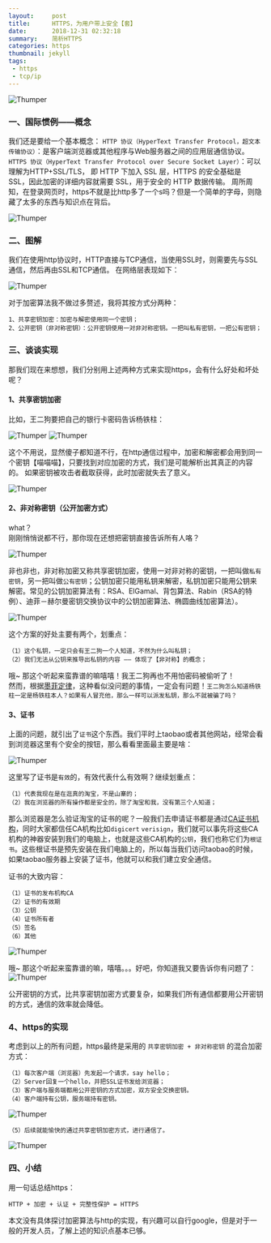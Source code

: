 ```yaml
---
layout:     post
title:      HTTPS，为用户带上安全【套】
date:       2018-12-31 02:32:18
summary:    简析HTTPS
categories: https
thumbnail: jekyll
tags:
 - https
 - tcp/ip
---
```


![Thumper](http://ww1.sinaimg.cn/large/afce444dgy1fzr0mgbisvj20wl0d7q6e.jpg)


### 一、国际惯例——概念

我们还是要给一个基本概念：
`HTTP 协议（HyperText Transfer Protocol，超文本传输协议）`：是客户端浏览器或其他程序与Web服务器之间的应用层通信协议。  
`HTTPS 协议（HyperText Transfer Protocol over Secure Socket Layer）`：可以理解为HTTP+SSL/TLS， 即 HTTP 下加入 SSL 层，HTTPS 的安全基础是 SSL，因此加密的详细内容就需要 SSL，用于安全的 HTTP 数据传输。
周所周知，在登录网页时，https不就是比http多了一个s吗？但是一个简单的字母，则隐藏了太多的东西与知识点在背后。


![Thumper](https://wildtanzaniasafari.com/wp-content/uploads/2018/12/HTTPS.png)

### 二、图解

我们在使用http协议时，HTTP直接与TCP通信，当使用SSL时，则需要先与SSL通信，然后再由SSL和TCP通信。 在网络层表现如下：

![Thumper](http://ww1.sinaimg.cn/large/afce444dgy1fzqx9fnlpbj20c9068jrg.jpg)

对于加密算法我不做过多赘述，我将其按方式分两种：
```
1、共享密钥加密：加密与解密使用同一个密钥；
2、公开密钥（非对称密钥）：公开密钥使用一对非对称密钥。一把叫私有密钥，一把公有密钥； 
```

### 三、谈谈实现 

那我们现在来想想，我们分别用上述两种方式来实现https，会有什么好处和坏处呢？

#### 1、共享密钥加密

比如，王二狗要把自己的银行卡密码告诉杨铁柱：

![Thumper](http://ww1.sinaimg.cn/large/afce444dgy1fzqxpms2dvj20br0bi75m.jpg)
![Thumper](http://ww1.sinaimg.cn/large/afce444dgy1fzqxq1an8gj20ck09pq4h.jpg)


这个不用说，显然傻子都知道不行，在http通信过程中，加密和解密都会用到同一个密钥【喵喵喵】，只要找到对应加密的方式，我们是可能解析出其真正的内容的。
如果密钥被攻击者截取获得，此时加密就失去了意义。  

![Thumper](http://ww1.sinaimg.cn/large/afce444dgy1fzqxra7rrcj20bf0am0tx.jpg)

#### 2、非对称密钥（公开加密方式）

what？  
刚刚悄悄说都不行，那你现在还想把密钥直接告诉所有人咯？

![Thumper](http://ww1.sinaimg.cn/large/afce444dgy1fzqxukcxx2j20bv0b4gmo.jpg)
  
非也非也，非对称加密又称共享密钥加密，使用一对非对称的密钥，一把叫做`私有密钥`，另一把叫做`公有密钥`；公钥加密只能用私钥来解密，私钥加密只能用公钥来解密。常见的公钥加密算法有：RSA、ElGamal、背包算法、Rabin（RSA的特例）、迪菲－赫尔曼密钥交换协议中的公钥加密算法、椭圆曲线加密算法）。

![Thumper](http://ww1.sinaimg.cn/large/afce444dgy1fzqxy69tpcj20ci0bbad4.jpg)

这个方案的好处主要有两个，划重点：
```
（1）这个私钥，一定只会有王二狗一个人知道，不然为什么叫私钥；
（2）我们无法从公钥来推导出私钥的内容 —— 体现了【非对称】的概念；
```

哦~ 那这个听起来蛮靠谱的嘛嘻嘻！我王二狗再也不用怕密码被偷听了！  
然而，根据[墨菲定律][1]，这种看似没问题的事情，一定会有问题！`王二狗怎么知道杨铁柱一定是杨铁柱本人？如果有人冒充他，那么一样可以派发私钥，那么不就被骗了吗？`

#### 3、证书

上面的问题，就引出了`证书`这个东西。我们平时上taobao或者其他网站，经常会看到浏览器这里有个安全的按钮，那么看看里面最主要是啥：

![Thumper](http://ww1.sinaimg.cn/large/afce444dgy1fzqyl5ku02j20bj07rwem.jpg)

这里写了证书是`有效`的，有效代表什么有效啊？继续划重点：

```
（1）代表我现在是在逛真的淘宝，不是山寨的；
（2）我在浏览器的所有操作都是安全的，除了淘宝和我，没有第三个人知道；
```

那么浏览器是怎么验证淘宝的证书的呢？一般我们去申请证书都是通过[CA证书机构][2]，同时大家都信任CA机构比如`digicert` `verisign`，我们就可以事先将这些CA机构的神器安装到我们的电脑上，也就是这些CA机构的`公钥`，我们也称它们为`根证书`。这些根证书是预先安装在我们电脑上的，所以每当我们访问taobao的时候，如果taobao服务器上安装了证书，他就可以和我们建立安全通信。

证书的大致内容：
```
（1）证书的发布机构CA
（2）证书的有效期
（3）公钥
（4）证书所有者
（5）签名
（6）其他
```
![Thumper](http://ww1.sinaimg.cn/large/afce444dgy1fzqzevgkohj20br0hkq6s.jpg)

哦~ 那这个听起来蛮靠谱的嘛，嘻嘻。。。好吧，你知道我又要告诉你有问题了：
![Thumper](http://ww1.sinaimg.cn/large/afce444dgy1fzqyz77wc7j20cj0cfabn.jpg)

公开密钥的方式，比共享密钥加密方式要复杂，如果我们所有通信都要用公开密钥的方式，通信的效率就会降低。

### 4、https的实现

考虑到以上的所有问题，https最终是采用的 `共享密钥加密 + 非对称密钥` 的混合加密方式：
```
（1）每次客户端（浏览器）先发起一个请求，say hello；
（2）Server回复一个hello，并把SSL证书发给浏览器；
（3）客户端与服务端都用公开密钥的方式加密，双方安全交换密钥。
（4）客户端持有公钥，服务端持有密钥。
```
![Thumper](http://ww1.sinaimg.cn/large/afce444dgy1fzr0d353txj20ej03jaau.jpg)
```
（5）后续就能愉快的通过共享密钥加密方式，进行通信了。
```
![Thumper](http://ww1.sinaimg.cn/large/afce444dgy1fzr0ddk44tj20em05sdgy.jpg)

### 四、小结

用一句话总结https：
```
HTTP + 加密 + 认证 + 完整性保护 = HTTPS
```
本文没有具体探讨加密算法与http的实现，有兴趣可以自行google，但是对于一般的开发人员，了解上述的知识点基本已够。

[1]: https://www.zhihu.com/question/19601573
[2]: https://yq.aliyun.com/articles/3164
